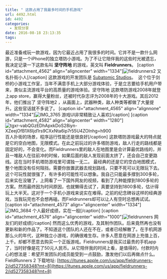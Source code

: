 ```yaml
---
title: " 这款占用了我最多时间的手机游戏"
url: 4492.html
id: 4492
categories:
  - 发现分享
date: 2016-08-18 23:13:35
tags:
---
```


最近准备戒玩一款游戏，因为它最近占用了我很多的时间。它并不是一款什么网游，只是一个iPhone的独立塔防小游戏。为了不让它陪伴我的这些时光被遗忘，我决定记录一下这款名叫 **坚守阵地** 的游戏，英文叫 **Fieldrunners**。 \[caption id="attachment_4562" align="aligncenter" width="1334"\]![fieldrunners2](../../../images/2016/08/IMG_3764.png) 又名扑街小人\[/caption\] 这款游戏的开发团队是 [Subatomic Studios](http://subatomicstudios.com/)。  这个位于剑桥的小游戏工作室，当年不满意手机上大部分游戏体验，于是立志要给手机用户带来，类似主流游戏平台的高质量的游戏体验。坚守阵地 这款塔防游戏2008年就登上app store，赢得大量粉丝，还被时代杂志评为2008年的十大游戏。其后2012年，他们推出了 坚守阵地2 ，从画面上，武器种类，敌人种类等都做了大量提升。这些官话就不多说了。 \[caption id="attachment_4565" align="alignnone" width="1334"\]![IMG_3765](../../../images/2016/08/IMG_3765.png) 游戏UI非常精致让人喜欢\[/caption\] \[caption id="attachment_4582" align="aligncenter" width="1280"\]![tgxr-vabQGzEDhApxkDoS28iyn-XZeejOfB1X6Ijd1rs9CXxNta6ip7r55U4ZOInhg=h900](../../../images/2016/08/tgxr-vabQGzEDhApxkDoS28iyn-XZeejOfB1X6Ijd1rs9CXxNta6ip7r55U4ZOInhgh900.png) 百人扑街的场景，程序运行性能还是很良好\[/caption\] 这款塔防游戏最大的特点就是它的空白地图，无限模式。在此之前玩过的许多塔防游戏，敌人行走的路线都是固定好的，不会变化。而Fieldrunners里的敌人在地图里是会计算最优路线的，并且一堆敌人在往前冲的时候，如果后面的敌人发现前面太挤了，还会自己变更路线。这在当时手机塔防游戏里可谓独一无二。 最经典的还是它的空白地图模式，整个地图没有任何阻挡，需要你放置武器去规划路线，只要不死可以无限玩下去。这个可玩性就很强了，有许多的可能性可以想象。我自己只能最多撑到300多轮，后来实在没辙了，上网看了一下国外网友的视频，看到了几种能撑到1800多轮的方案。然而最终因为时间原因，也就懒得去试了，真要坚持到1800多轮，估计得玩上大半天。这对于一个手机小游戏来说实在难得。之前的纪念碑谷这样的经典游戏，当我玩完也不会想再碰。而Fieldrunners却可以让人有空时总想再试试。 \[caption id="attachment_4573" align="aligncenter" width="1334"\]![IMG_3684](../../../images/2016/08/IMG_3684.jpg) 个人最好成绩，实在一般\[/caption\] \[caption id="attachment_4576" align="aligncenter" width="1000"\]![fieldrunners](../../../images/2016/08/fieldrunners.png) 网友们的好成绩\[/caption\] 然而这么优秀的游戏，及其制作团队。后来竟然再也没有更新和新的作品了。不知道这个团队的人还在不在，或者已经解散了。在手机网游那么火的年代，这种独立小游戏，的确很难生存。许多人愿意在网游上充值上百，上千。却都不愿意去购买一个正版游戏。Fieldrunners是我买过最贵的手机app了，当时好像是花了50元人民币。从它陪伴我的时间上看，是值得的，付款时内心的想法是：希望开发团队的成员能受到一点鼓励，激发他们以后再做点什么。 FieldRunners 2 下载地址: [https://itunes.apple.com/us/app/fieldrunners-2/id527358348?mt=8](https://itunes.apple.com/us/app/fieldrunners-2/id527358348?mt=8)